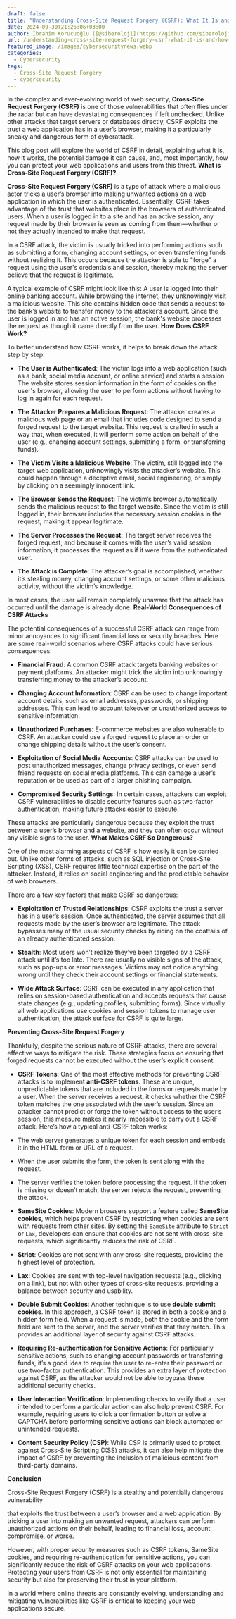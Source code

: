 ```yaml
---
draft: false
title: "Understanding Cross-Site Request Forgery (CSRF): What It Is and How to Protect Your Web Applications"
date: 2024-09-30T21:26:06+03:00
author: İbrahim Korucuoğlu ([@siberoloji](https://github.com/siberoloji))
url: /understanding-cross-site-request-forgery-csrf-what-it-is-and-how-to-protect-your-web-applications/
featured_image: /images/cybersecuritynews.webp
categories:
  - Cybersecurity
tags:
  - Cross-Site Request Forgery
  - cybersecurity
---
```



In the complex and ever-evolving world of web security, **Cross-Site Request Forgery (CSRF)** is one of those vulnerabilities that often flies under the radar but can have devastating consequences if left unchecked. Unlike other attacks that target servers or databases directly, CSRF exploits the trust a web application has in a user’s browser, making it a particularly sneaky and dangerous form of cyberattack.



This blog post will explore the world of CSRF in detail, explaining what it is, how it works, the potential damage it can cause, and, most importantly, how you can protect your web applications and users from this threat.
**What is Cross-Site Request Forgery (CSRF)?**



**Cross-Site Request Forgery (CSRF)** is a type of attack where a malicious actor tricks a user’s browser into making unwanted actions on a web application in which the user is authenticated. Essentially, CSRF takes advantage of the trust that websites place in the browsers of authenticated users. When a user is logged in to a site and has an active session, any request made by their browser is seen as coming from them—whether or not they actually intended to make that request.



In a CSRF attack, the victim is usually tricked into performing actions such as submitting a form, changing account settings, or even transferring funds without realizing it. This occurs because the attacker is able to "forge" a request using the user's credentials and session, thereby making the server believe that the request is legitimate.



A typical example of CSRF might look like this: A user is logged into their online banking account. While browsing the internet, they unknowingly visit a malicious website. This site contains hidden code that sends a request to the bank’s website to transfer money to the attacker’s account. Since the user is logged in and has an active session, the bank's website processes the request as though it came directly from the user.
**How Does CSRF Work?**



To better understand how CSRF works, it helps to break down the attack step by step.


* **The User is Authenticated**: The victim logs into a web application (such as a bank, social media account, or online service) and starts a session. The website stores session information in the form of cookies on the user's browser, allowing the user to perform actions without having to log in again for each request.

* **The Attacker Prepares a Malicious Request**: The attacker creates a malicious web page or an email that includes code designed to send a forged request to the target website. This request is crafted in such a way that, when executed, it will perform some action on behalf of the user (e.g., changing account settings, submitting a form, or transferring funds).

* **The Victim Visits a Malicious Website**: The victim, still logged into the target web application, unknowingly visits the attacker’s website. This could happen through a deceptive email, social engineering, or simply by clicking on a seemingly innocent link.

* **The Browser Sends the Request**: The victim’s browser automatically sends the malicious request to the target website. Since the victim is still logged in, their browser includes the necessary session cookies in the request, making it appear legitimate.

* **The Server Processes the Request**: The target server receives the forged request, and because it comes with the user’s valid session information, it processes the request as if it were from the authenticated user.

* **The Attack is Complete**: The attacker’s goal is accomplished, whether it’s stealing money, changing account settings, or some other malicious activity, without the victim’s knowledge.




In most cases, the user will remain completely unaware that the attack has occurred until the damage is already done.
**Real-World Consequences of CSRF Attacks**



The potential consequences of a successful CSRF attack can range from minor annoyances to significant financial loss or security breaches. Here are some real-world scenarios where CSRF attacks could have serious consequences:


* **Financial Fraud**: A common CSRF attack targets banking websites or payment platforms. An attacker might trick the victim into unknowingly transferring money to the attacker’s account.

* **Changing Account Information**: CSRF can be used to change important account details, such as email addresses, passwords, or shipping addresses. This can lead to account takeover or unauthorized access to sensitive information.

* **Unauthorized Purchases**: E-commerce websites are also vulnerable to CSRF. An attacker could use a forged request to place an order or change shipping details without the user’s consent.

* **Exploitation of Social Media Accounts**: CSRF attacks can be used to post unauthorized messages, change privacy settings, or even send friend requests on social media platforms. This can damage a user’s reputation or be used as part of a larger phishing campaign.

* **Compromised Security Settings**: In certain cases, attackers can exploit CSRF vulnerabilities to disable security features such as two-factor authentication, making future attacks easier to execute.




These attacks are particularly dangerous because they exploit the trust between a user’s browser and a website, and they can often occur without any visible signs to the user.
**What Makes CSRF So Dangerous?**



One of the most alarming aspects of CSRF is how easily it can be carried out. Unlike other forms of attacks, such as SQL injection or Cross-Site Scripting (XSS), CSRF requires little technical expertise on the part of the attacker. Instead, it relies on social engineering and the predictable behavior of web browsers.



There are a few key factors that make CSRF so dangerous:


* **Exploitation of Trusted Relationships**: CSRF exploits the trust a server has in a user’s session. Once authenticated, the server assumes that all requests made by the user’s browser are legitimate. The attack bypasses many of the usual security checks by riding on the coattails of an already authenticated session.

* **Stealth**: Most users won’t realize they’ve been targeted by a CSRF attack until it’s too late. There are usually no visible signs of the attack, such as pop-ups or error messages. Victims may not notice anything wrong until they check their account settings or financial statements.

* **Wide Attack Surface**: CSRF can be executed in any application that relies on session-based authentication and accepts requests that cause state changes (e.g., updating profiles, submitting forms). Since virtually all web applications use cookies and session tokens to manage user authentication, the attack surface for CSRF is quite large.

**Preventing Cross-Site Request Forgery**



Thankfully, despite the serious nature of CSRF attacks, there are several effective ways to mitigate the risk. These strategies focus on ensuring that forged requests cannot be executed without the user’s explicit consent.


* **CSRF Tokens**: One of the most effective methods for preventing CSRF attacks is to implement **anti-CSRF tokens**. These are unique, unpredictable tokens that are included in the forms or requests made by a user. When the server receives a request, it checks whether the CSRF token matches the one associated with the user’s session. Since an attacker cannot predict or forge the token without access to the user’s session, this measure makes it nearly impossible to carry out a CSRF attack. Here’s how a typical anti-CSRF token works:



* The web server generates a unique token for each session and embeds it in the HTML form or URL of a request.

* When the user submits the form, the token is sent along with the request.

* The server verifies the token before processing the request. If the token is missing or doesn’t match, the server rejects the request, preventing the attack.



* **SameSite Cookies**: Modern browsers support a feature called **SameSite cookies**, which helps prevent CSRF by restricting when cookies are sent with requests from other sites. By setting the `SameSite` attribute to `Strict` or `Lax`, developers can ensure that cookies are not sent with cross-site requests, which significantly reduces the risk of CSRF.



* **Strict**: Cookies are not sent with any cross-site requests, providing the highest level of protection.

* **Lax**: Cookies are sent with top-level navigation requests (e.g., clicking on a link), but not with other types of cross-site requests, providing a balance between security and usability.



* **Double Submit Cookies**: Another technique is to use **double submit cookies**. In this approach, a CSRF token is stored in both a cookie and a hidden form field. When a request is made, both the cookie and the form field are sent to the server, and the server verifies that they match. This provides an additional layer of security against CSRF attacks.

* **Requiring Re-authentication for Sensitive Actions**: For particularly sensitive actions, such as changing account passwords or transferring funds, it’s a good idea to require the user to re-enter their password or use two-factor authentication. This provides an extra layer of protection against CSRF, as the attacker would not be able to bypass these additional security checks.

* **User Interaction Verification**: Implementing checks to verify that a user intended to perform a particular action can also help prevent CSRF. For example, requiring users to click a confirmation button or solve a CAPTCHA before performing sensitive actions can block automated or unintended requests.

* **Content Security Policy (CSP)**: While CSP is primarily used to protect against Cross-Site Scripting (XSS) attacks, it can also help mitigate the impact of CSRF by preventing the inclusion of malicious content from third-party domains.

**Conclusion**



Cross-Site Request Forgery (CSRF) is a stealthy and potentially dangerous vulnerability



that exploits the trust between a user’s browser and a web application. By tricking a user into making an unwanted request, attackers can perform unauthorized actions on their behalf, leading to financial loss, account compromise, or worse.



However, with proper security measures such as CSRF tokens, SameSite cookies, and requiring re-authentication for sensitive actions, you can significantly reduce the risk of CSRF attacks on your web applications. Protecting your users from CSRF is not only essential for maintaining security but also for preserving their trust in your platform.



In a world where online threats are constantly evolving, understanding and mitigating vulnerabilities like CSRF is critical to keeping your web applications secure.
